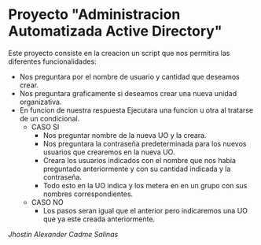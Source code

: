 # **Proyecto "Administracion Automatizada Active Directory"**

Este proyecto consiste en la creacion un script
que nos permitira las diferentes funcionalidades:
* Nos preguntara por el nombre de usuario y cantidad que deseamos crear.
* Nos preguntara graficamente si deseamos crear una nueva unidad organizativa.
* En funcion de nuestra respuesta Ejecutara una funcion u otra al tratarse de un condicional.
    * CASO SI
        * Nos preguntar nombre de la nueva UO y la creara.
        * Nos preguntara la contraseña predeterminada para los nuevos usuarios que crearemos en la nueva UO.
        * Creara los usuarios indicados con el nombre que nos habia preguntado anteriormente y con su cantidad indicada y la contraseña.
        * Todo esto en la UO indica y los metera en en un grupo con sus nombres correspondientes.
    * CASO NO
        * Los pasos seran igual que el anterior pero indicaremos una UO que ya este creada anteriormente.

_Jhostin Alexander Cadme Salinas_
